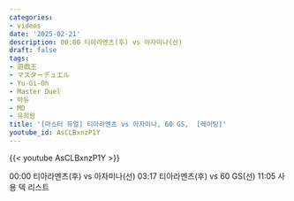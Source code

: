 ```yaml
---
categories:
- videos
date: '2025-02-21'
description: 00:00 티아라멘츠(후) vs 아자미나(선)
draft: false
tags:
- 遊戯王
- マスターデュエル
- Yu-Gi-Oh
- Master Duel
- 마듀
- MD
- 유희왕
title: '[마스터 듀얼] 티아라멘츠 vs 아자미나, 60 GS,  [레이팅]'
youtube_id: AsCLBxnzP1Y
---
```



{{< youtube AsCLBxnzP1Y >}}

00:00 티아라멘츠(후) vs 아자미나(선)
03:17 티아라멘츠(후) vs 60 GS(선)
11:05 사용 덱 리스트